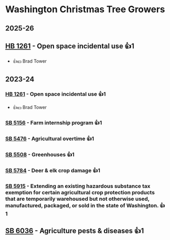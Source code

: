 # Washington Christmas Tree Growers
## 2025-26

## [HB 1261](/bill/2025-26/hb/1261/) - Open space incidental use 👍1  
* 👍💵 Brad Tower

## 2023-24

### [HB 1261](/bill/2023-24/hb/1261/) - Open space incidental use 👍1  
* 👍💵 Brad Tower

### [SB 5156](/bill/2023-24/sb/5156/) - Farm internship program 👍1  

### [SB 5476](/bill/2023-24/sb/5476/) - Agricultural overtime 👍1  

### [SB 5508](/bill/2023-24/sb/5508/) - Greenhouses 👍1  

### [SB 5784](/bill/2023-24/sb/5784/) - Deer & elk crop damage 👍1  

### [SB 5915](/bill/2023-24/sb/5915/) - Extending an existing hazardous substance tax exemption for certain agricultural crop protection products that are temporarily warehoused but not otherwise used, manufactured, packaged, or sold in the state of Washington. 👍1  

## [SB 6036](/bill/2023-24/sb/6036/) - Agriculture pests & diseases 👍1  
